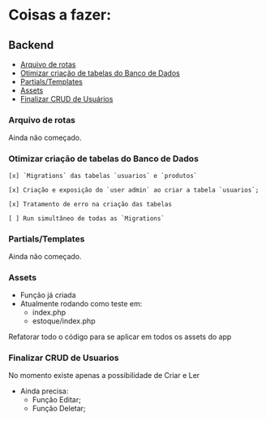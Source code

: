 # Coisas a fazer:

## Backend
- [Arquivo de rotas](#arquivo-de-rotasrotas)
- [Otimizar criação de tabelas do Banco de Dados](#otimizar-criação-de-tabelas-do-banco-de-dados)
- [Partials/Templates](#partialstemplates)
- [Assets](#assets)
- [Finalizar CRUD de Usuários](#finalizar-crud-de-usuarios)


### Arquivo de rotas

Ainda não começado.

### Otimizar criação de tabelas do Banco de Dados

    [x] `Migrations` das tabelas `usuarios` e `produtos`

    [x] Criação e exposição do `user admin` ao criar a tabela `usuarios`; 

    [x] Tratamento de erro na criação das tabelas

    [ ] Run simultâneo de todas as `Migrations`

### Partials/Templates

Ainda não começado.

### Assets

- Função já criada
- Atualmente rodando como teste em:
    - index.php
    - estoque/index.php

Refatorar todo o código para se aplicar em todos os assets do app

### Finalizar CRUD de Usuarios

No momento existe apenas a possibilidade de Criar e Ler

- Ainda precisa:
    - Função Editar;
    - Função Deletar;
